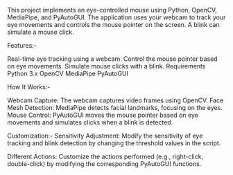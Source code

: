 This project implements an eye-controlled mouse using Python, OpenCV, MediaPipe, and PyAutoGUI. The application uses your webcam to track your eye movements and controls the mouse pointer on the screen. A blink can simulate a mouse click.

Features:-

Real-time eye tracking using a webcam.
Control the mouse pointer based on eye movements.
Simulate mouse clicks with a blink.
Requirements
Python 3.x
OpenCV
MediaPipe
PyAutoGUI


How It Works:- 

Webcam Capture: The webcam captures video frames using OpenCV.
Face Mesh Detection: MediaPipe detects facial landmarks, focusing on the eyes.
Mouse Control: PyAutoGUI moves the mouse pointer based on eye movements and simulates clicks when a blink is detected.

Customization:-
Sensitivity Adjustment: Modify the sensitivity of eye tracking and blink detection by changing the threshold values in the script.

Different Actions: Customize the actions performed (e.g., right-click, double-click) by modifying the corresponding PyAutoGUI functions.
